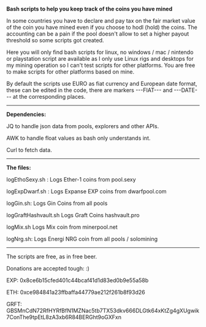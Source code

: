 **Bash scripts to help you keep track of the coins you have mined**

In some countries you have to declare and pay tax on the fair market value of the coin you have mined even if you choose to hodl (hold) the coins. The accounting can be a pain if the pool doesn't allow to set a higher payout threshold so some scripts got created.

Here you will only find bash scripts for linux, no windows / mac / nintendo or playstation script are available as I only use Linux rigs and desktops for my mining operation so I can't test scripts for other platforms. You are free to make scripts for other platforms based on mine.

By default the scripts use EURO as fiat currency and European date format, these can be edited in the code, there are markers ---FIAT--- and ---DATE--- at the corresponding places.

----------------------------------------

**Dependencies:**

JQ to handle json data from pools, explorers and other APIs. 

AWK to handle float values as bash only understands int. 

Curl to fetch data.

----------------------------------------
**The files:**

logEthoSexy.sh :  Logs Ether-1 coins from pool.sexy

logExpDwarf.sh :  Logs Expanse EXP coins from dwarfpool.com

logGin.sh:           Logs Gin Coins from all pools

logGraftHashvault.sh Logs Graft Coins hashvault.pro

logMix.sh       Logs Mix coin from minerpool.net

logNrg.sh:      Logs Energi NRG coin from all pools / solomining

----------------------------------------


The scripts are free, as in free beer.

Donations are accepted tough: :)

EXP: 0x8ce6b15cfed401c44bcaf41d1d83ed0b9e55a58b

ETH: 0xce984841a23ffbaffa44779ae212f261b8f93d26

GRFT: GBSMnCdN72RfHYRfBfN1MZNac5tb7TX53dkv666DLGtk64xKtZg4gXUgwik7ConThe9tpEtL8zA3xb6R84BERGht9oGXFxn
